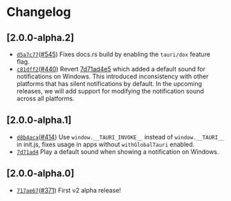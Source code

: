 # Changelog

## \[2.0.0-alpha.2]

- [`d5a7c77`](https://github.com/tauri-apps/plugins-workspace/commit/d5a7c77a8d0e7912a6b07b22ed329004edd6e80b)([#545](https://github.com/tauri-apps/plugins-workspace/pull/545)) Fixes docs.rs build by enabling the `tauri/dox` feature flag.
- [`c81dff2`](https://github.com/tauri-apps/plugins-workspace/commit/c81dff292afc9e9f52470a8d9e34b5a00c14b3a0)([#440](https://github.com/tauri-apps/plugins-workspace/pull/440)) Revert [7d71ad4e5](https://github.com/tauri-apps/plugins-workspace/commit/7d71ad4e587bcf47ea34645f5b226945e487b765) which added a default sound for notifications on Windows. This introduced inconsistency with other platforms that has silent notifications by default. In the upcoming releases, we will add support for modifying the notification sound across all platforms.

## \[2.0.0-alpha.1]

- [`d8b4aca`](https://github.com/tauri-apps/plugins-workspace/commit/d8b4aca69f628b170804ecb982e2c319d026ef47)([#414](https://github.com/tauri-apps/plugins-workspace/pull/414)) Use `window.__TAURI_INVOKE__` instead of `window.__TAURI__` in init.js, fixes usage in apps without `withGlobalTauri` enabled.
- [`7d71ad4`](https://github.com/tauri-apps/plugins-workspace/commit/7d71ad4e587bcf47ea34645f5b226945e487b765) Play a default sound when showing a notification on Windows.

## \[2.0.0-alpha.0]

- [`717ae67`](https://github.com/tauri-apps/plugins-workspace/commit/717ae670978feb4492fac1f295998b93f2b9347f)([#371](https://github.com/tauri-apps/plugins-workspace/pull/371)) First v2 alpha release!

